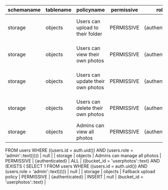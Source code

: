 | schemaname | tablename | policyname                        | permissive | roles           | cmd    | qual                                                                                                                                         | with_check                                                                                             |
| ---------- | --------- | --------------------------------- | ---------- | --------------- | ------ | -------------------------------------------------------------------------------------------------------------------------------------------- | ------------------------------------------------------------------------------------------------------ |
| storage    | objects   | Users can upload to their folder  | PERMISSIVE | {authenticated} | INSERT | null                                                                                                                                         | ((bucket_id = 'userphotos'::text) AND ((storage.foldername(name))[1] = ('user_'::text || auth.uid()))) |
| storage    | objects   | Users can view their own photos   | PERMISSIVE | {authenticated} | SELECT | ((bucket_id = 'userphotos'::text) AND ((storage.foldername(name))[1] = ('user_'::text || auth.uid())))                                       | null                                                                                                   |
| storage    | objects   | Users can update their own photos | PERMISSIVE | {authenticated} | UPDATE | ((bucket_id = 'userphotos'::text) AND ((storage.foldername(name))[1] = ('user_'::text || auth.uid())))                                       | null                                                                                                   |
| storage    | objects   | Users can delete their own photos | PERMISSIVE | {authenticated} | DELETE | ((bucket_id = 'userphotos'::text) AND ((storage.foldername(name))[1] = ('user_'::text || auth.uid())))                                       | null                                                                                                   |
| storage    | objects   | Admins can view all photos        | PERMISSIVE | {authenticated} | SELECT | ((bucket_id = 'userphotos'::text) AND (EXISTS ( SELECT 1
   FROM users
  WHERE ((users.id = auth.uid()) AND (users.role = 'admin'::text))))) | null                                                                                                   |
| storage    | objects   | Admins can manage all photos      | PERMISSIVE | {authenticated} | ALL    | ((bucket_id = 'userphotos'::text) AND (EXISTS ( SELECT 1
   FROM users
  WHERE ((users.id = auth.uid()) AND (users.role = 'admin'::text))))) | null                                                                                                   |
| storage    | objects   | Fallback upload policy            | PERMISSIVE | {authenticated} | INSERT | null                                                                                                                                         | (bucket_id = 'userphotos'::text)                                                                       |